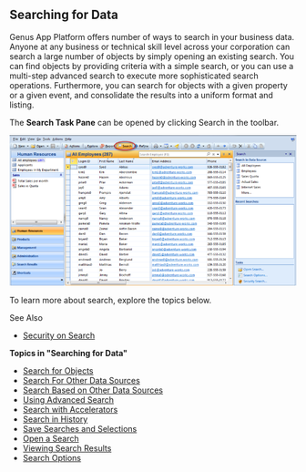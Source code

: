 ## Searching for Data

Genus App Platform offers number of ways to search in your business data. Anyone at any business or technical skill level across your corporation can search a large number of objects by simply opening an existing search. You can find objects by providing criteria with a simple search, or you can use a multi-step advanced search to execute more sophisticated search operations. Furthermore, you can search for objects with a given property or a given event, and consolidate the results into a uniform format and listing.

The **Search Task Pane** can be opened by clicking Search in the toolbar. 

![IDCC06EB868F9D4D1E.ID6BFB0E4BA3A94F6A.png](media/IDCC06EB868F9D4D1E.ID6BFB0E4BA3A94F6A.png)

To learn more about search, explore the topics below. 

See Also

*   [Security on Search](../developers/guidelines-and-best-practices/security-on-search.md)

**Topics in "Searching for Data"**
* [Search for Objects](../users/searching-for-data/search-for-objects.md)
* [Search For Other Data Sources](../users/searching-for-data/search-for-other-data-sources.md)
* [Search Based on Other Data Sources](../users/searching-for-data/search-based-on-other-data-sources.md)
* [Using Advanced Search](../users/searching-for-data/using-advanced-search.md)
* [Search with Accelerators](../users/searching-for-data/search-with-accelerators.md)
* [Search in History](../users/searching-for-data/search-in-history.md)
* [Save Searches and Selections](../users/searching-for-data/save-searches-and-selections.md)
* [Open a Search](../users/searching-for-data/open-a-search.md)
* [Viewing Search Results](../users/searching-for-data/viewing-search-results.md)
* [Search Options](../users/searching-for-data/search-options.md)